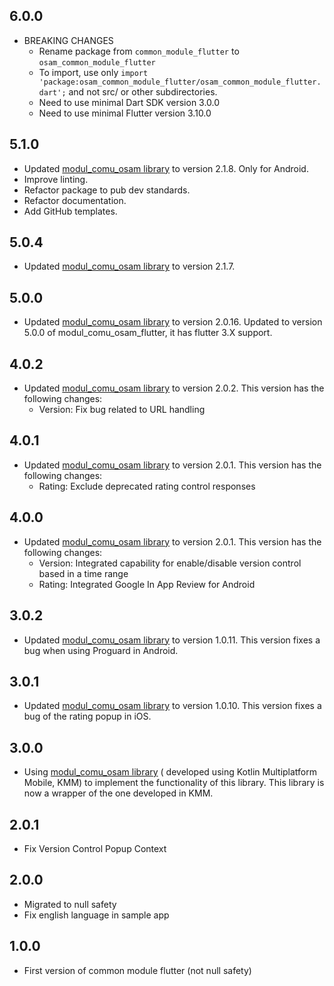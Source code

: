 ## 6.0.0

* BREAKING CHANGES
  * Rename package from `common_module_flutter` to `osam_common_module_flutter`
  * To import, use only `import 'package:osam_common_module_flutter/osam_common_module_flutter.dart';` and not src/ or other subdirectories.
  * Need to use minimal Dart SDK version 3.0.0
  * Need to use minimal Flutter version 3.10.0

## 5.1.0

* Updated [modul_comu_osam library](https://github.com/AjuntamentdeBarcelona/modul_comu_osam) to version 2.1.8. Only for Android.
* Improve linting.
* Refactor package to pub dev standards.
* Refactor documentation.
* Add GitHub templates.

## 5.0.4

* Updated [modul_comu_osam library](https://github.com/AjuntamentdeBarcelona/modul_comu_osam) to version 2.1.7.

## 5.0.0

* Updated [modul_comu_osam library](https://github.com/AjuntamentdeBarcelona/modul_comu_osam) to
  version 2.0.16. Updated to version 5.0.0 of modul_comu_osam_flutter, it has flutter 3.X support.

## 4.0.2

* Updated [modul_comu_osam library](https://github.com/AjuntamentdeBarcelona/modul_comu_osam) to
  version 2.0.2. This version has the following changes:
  * Version: Fix bug related to URL handling

## 4.0.1

* Updated [modul_comu_osam library](https://github.com/AjuntamentdeBarcelona/modul_comu_osam) to
  version 2.0.1. This version has the following changes:
  * Rating: Exclude deprecated rating control responses

## 4.0.0

* Updated [modul_comu_osam library](https://github.com/AjuntamentdeBarcelona/modul_comu_osam) to
  version 2.0.1. This version has the following changes:
  * Version: Integrated capability for enable/disable version control based in a time range
  * Rating: Integrated Google In App Review for Android

## 3.0.2

* Updated [modul_comu_osam library](https://github.com/AjuntamentdeBarcelona/modul_comu_osam) to
  version 1.0.11. This version fixes a bug when using Proguard in Android.

## 3.0.1

* Updated [modul_comu_osam library](https://github.com/AjuntamentdeBarcelona/modul_comu_osam) to
  version 1.0.10. This version fixes a bug of the rating popup in iOS.

## 3.0.0

* Using [modul_comu_osam library](https://github.com/AjuntamentdeBarcelona/modul_comu_osam) (
  developed using Kotlin Multiplatform Mobile, KMM) to implement the functionality of this library.
  This library is now a wrapper of the one developed in KMM.

## 2.0.1

* Fix Version Control Popup Context

## 2.0.0

* Migrated to null safety
* Fix english language in sample app

## 1.0.0

* First version of common module flutter (not null safety)
